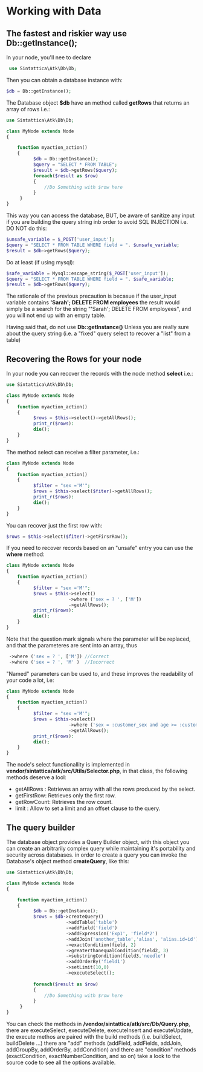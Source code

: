 # Working with Data

## The fastest and riskier way use Db::getInstance();

In your node, you'll nee to declare

```php
 use Sintattica\Atk\Db\Db;
```

Then you can obtain a database instance with:

```php
$db = Db::getInstance();
```

The Database object **$db** have an method called **getRows** that returns an array of rows i.e.:

```php
use Sintattica\Atk\Db\Db;

class MyNode extends Node
{

    function myaction_action()
    {
          $db = Db::getInstance();
          $query = "SELECT * FROM TABLE";    
          $result = $db->getRows($query);
          foreach($result as $row)
          {
              //Do Something with $row here
          }
     }
}
```

This way you can access the database, BUT, be aware of sanitize any input if you are building the query string inb order
to avoid SQL INJECTION i.e. DO NOT do this:

```php
$unsafe_variable = $_POST['user_input']; 
$query = "SELECT * FROM TABLE WHERE field = ". $unsafe_variable;    
$result = $db->getRows($query);
```

Do at least (if using mysql):

```php
$safe_variable = Mysql::escape_string($_POST['user_input']); 
$query = "SELECT * FROM TABLE WHERE field = ". $safe_variable;    
$result = $db->getRows($query);
```
The rationale of the previous precaution is becasue if the user_input variable contains **'Sarah'; DELETE FROM employees** the result would 
simply be a search for the string "'Sarah'; DELETE FROM employees", and you will not end up with an empty table.

Having said that, do not use **Db::getInstance()** Unless you are really sure about the query string  (i.e. a "fixed" query select to recover a "list" from a table)

## Recovering the Rows for your node

In your node you can recover the records with the node method **select** i.e.:

```php
use Sintattica\Atk\Db\Db;

class MyNode extends Node
{
    function myaction_action()
    {
          $rows = $this->select()->getAllRows();
          print_r($rows):
          die();          
    }
}
```

The method select can receive a filter parameter, i.e.:

```php
class MyNode extends Node
{
    function myaction_action()
    {
          $filter = "sex ='M'";
          $rows = $this->select($fiter)->getAllRows();
          print_r($rows):
          die();          
    }
}
```

You can recover just the first row with: 

```php
$rows = $this->select($fiter)->getFirsrRow();
```

If you need to recover records based on an "unsafe" entry you can use the **where** method:

```php
class MyNode extends Node
{
    function myaction_action()
    {
          $filter = "sex ='M'";
          $rows = $this->select()
                       ->where ('sex = ? ', ['M'])
                       ->getAllRows();
          print_r($rows):
          die();          
    }
}
```

Note that the question mark signals where the parameter will be replaced, and that the parameteres are sent into an array, thus

```php
 ->where ('sex = ? ', ['M']) //Correct
 ->where ('sex = ? ', 'M' )  //Incorrect                       
```

"Named" parameters can be used to, and these improves the readability of your code a lot, i.e:


```php
class MyNode extends Node
{
    function myaction_action()
    {
          $filter = "sex ='M'";
          $rows = $this->select()
                       ->where ('sex = :customer_sex and age >= :customer_age ', ['customer_sex'=>'M','customer_age' => 40])
                       ->getAllRows();
          print_r($rows):
          die();          
    }
}
```
The node's select functionallity is implemented in  **vendor/sintattica/atk/src/Utils/Selector.php**, in that class, the following 
methods deserve a lool:

* getAllRows : Retrieves an array with all the rows produced by the select.
* getFirstRow: Retrieves only the first row.
* getRowCount: Retrieves the row count.
* limit      : Allow to set a limit and an offset clause to the query.


## The query builder 

The database object provides a Query Builder object, with this object you can create an arbitrarily complex query while
maintaining it's portability and security across databases. in order to create a query you can invoke the Database's object method **createQuery**, like this:

```php
use Sintattica\Atk\Db\Db;

class MyNode extends Node
{

    function myaction_action()
    {
          $db = Db::getInstance();
          $rows = $db->createQuery()
                      ->addTable('table')
                      ->addField('field')
                      ->addExpression('Exp1', 'field*2')
                      ->addJoin('another_table','alias', 'alias.id=id')
                      ->exactCondition(field, 2)
                      ->greaterthanequalCondition(field2, 3)
                      ->substringCondition(field3,'needle')
                      ->addOrderBy('field1')
                      ->setLimit(10,0)
                      ->executeSelect();                      
          
          foreach($result as $row)
          {
              //Do Something with $row here
          }
     }
}
```
You can check the methods in **/vendor/sintattica/atk/src/Db/Query.php**, there are executeSelect, executeDelete, executeInsert and executeUpdate, the execute methos are paired with the build methods (i.e. buildSelect, buildDelete ...)  there are "add" methods (addField, addFields, addJoin, addGroupBy, addOrderBy, addCondition) and there are "condition" methods (exactCondition, exactNumberCondition, and so on) take a look to the source code to see all the options available.
